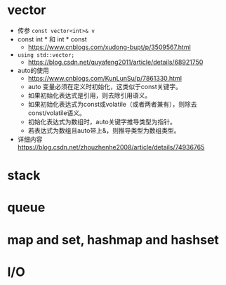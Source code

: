 # vector

- 传参 `const vector<int>& v`
- const int * 和 int * const
  - https://www.cnblogs.com/xudong-bupt/p/3509567.html
- `using std::vector;`
  - https://blog.csdn.net/quyafeng2011/article/details/68921750
- auto的使用
  - https://www.cnblogs.com/KunLunSu/p/7861330.html
  - auto 变量必须在定义时初始化，这类似于const关键字。
  - 如果初始化表达式是引用，则去除引用语义。
  - 如果初始化表达式为const或volatile（或者两者兼有），则除去const/volatile语义。
  - 初始化表达式为数组时，auto关键字推导类型为指针。
  - 若表达式为数组且auto带上&，则推导类型为数组类型。
- 详细内容 https://blog.csdn.net/zhouzhenhe2008/article/details/74936765 

# stack

# queue

# map and set, hashmap and hashset

# I/O

